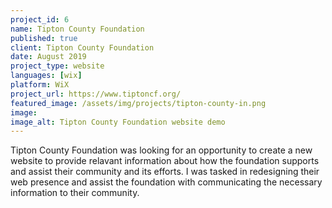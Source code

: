 ```yaml
---
project_id: 6
name: Tipton County Foundation
published: true
client: Tipton County Foundation
date: August 2019
project_type: website
languages: [wix]
platform: WiX
project_url: https://www.tiptoncf.org/
featured_image: /assets/img/projects/tipton-county-in.png
image:
image_alt: Tipton County Foundation website demo
---
```


Tipton County Foundation was looking for an opportunity to create a new website to provide relavant information about how the foundation supports and assist their community and its efforts. I was tasked in redesigning their web presence and assist the foundation with communicating the necessary information to their community.
